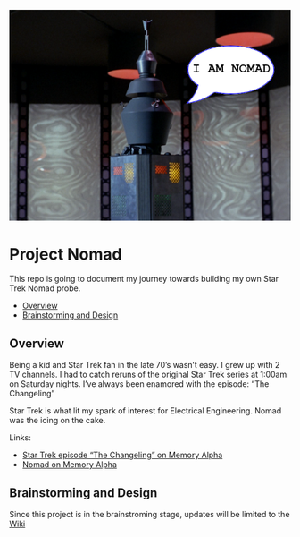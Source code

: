 
![Nomad](images/NOMAD_scaled_whello.png)

# Project Nomad

This repo is going to document my journey towards building my own Star Trek Nomad probe.

* [Overview](#overview)
* [Brainstorming and Design](#brainstorming-and-design)

## Overview
Being a kid and Star Trek fan in the late 70’s wasn’t easy. I grew up with 2 TV channels. I had to catch reruns of the original Star Trek series at 1:00am on Saturday nights. I’ve always been enamored with the episode: “The Changeling”

Star Trek is what lit my spark of interest for Electrical Engineering. Nomad was the icing on the cake.

Links:
- [Star Trek episode “The Changeling” on Memory Alpha](https://memory-alpha.fandom.com/wiki/The_Changeling_(episode))
- [Nomad on Memory Alpha](https://memory-alpha.fandom.com/wiki/Nomad)

## Brainstorming and Design
Since this project is in the brainstroming stage, updates will be limited to the [Wiki](https://github.com/zxeltor/nomad/wiki)

